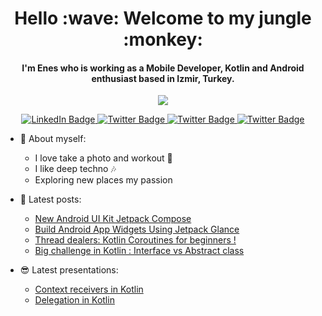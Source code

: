 <h1 align="center">Hello :wave: Welcome to my jungle :monkey:</h1>

<h4 align="center">I'm Enes who is working as  a Mobile Developer, Kotlin and Android enthusiast based in Izmir, Turkey.</h4>

<p align="center">
<img src="https://komarev.com/ghpvc/?username=enofeb" align="center"/>	
</p>

<div align="center">
  <a href="https://www.linkedin.com/in/eneszor/">
    <img src="https://img.shields.io/badge/LinkedIn-blue?style=for-the-badge&logo=linkedin&logoColor=white" alt="LinkedIn Badge"/>
  </a>
  <a href="https://medium.com/@enofeb">
    <img src="https://img.shields.io/badge/Medium-12100E?style=for-the-badge&logo=medium&logoColor=white" alt="Twitter Badge"/>
  </a>
  <a href="https://twitter.com/eneszorr">
    <img src="https://img.shields.io/badge/Twitter-blue?style=for-the-badge&logo=twitter&logoColor=white" alt="Twitter Badge"/>
  </a>
  <a href="https://www.instagram.com/eneszorr/">
    <img src="https://img.shields.io/badge/Instagram-E4405F?style=for-the-badge&logo=instagram&logoColor=white" alt="Twitter Badge"/>
  </a>	
</div>

- 🤩 About myself:
	- I love take a photo and workout 💪
	- I like deep techno 🎶 
	- Exploring new places my passion


- 📰  Latest posts:
	- [New Android UI Kit Jetpack Compose](https://medium.com/trendyol-tech/new-android-ui-kit-jetpack-compose-c68e9df92f1a)
	- [Build Android App Widgets Using Jetpack Glance](https://medium.com/better-programming/android-jetpack-glance-for-app-widgets-bd7a704624ba)
	- [Thread dealers: Kotlin Coroutines for beginners !](https://medium.com/@enofeb/thread-dealers-kotlin-coroutines-for-beginners-74a9c732d6d2)
	- [Big challenge in Kotlin : Interface vs Abstract class](https://medium.com/@enofeb/big-challenge-in-kotlin-interface-vs-abstract-class-520cc234e7c1)
	
- 😎  Latest presentations:
	- [Context receivers in Kotlin ](https://drive.google.com/file/d/1lGip4SXcbZPyKSrY3YFpmR0YJiUaGV55/view?usp=sharing)
	- [Delegation in Kotlin](https://drive.google.com/file/d/1W5cXjvTdKj4D8FaB4BqloJL4Rq5LAKyt/view?usp=sharing)
